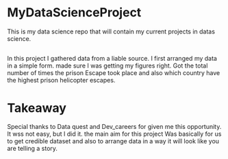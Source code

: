 # MyDataScienceProject
This is my data science repo that will contain my current projects in datas science. 
##
In this project I gathered data from a liable source. 
I first arranged my data in a simple form. made sure I was getting my figures right. 
Got the total number of times the prison Escape took place and also which country have the highest prison helicopter escapes. 
##
# Takeaway
  Special thanks to Data quest and Dev_careers for given me this opportunity.  It wss not easy, but I did it. the main aim for this project 
Was basically for  us to get credible dataset and also to arrange data in a way it will look like you are telling a story. 
